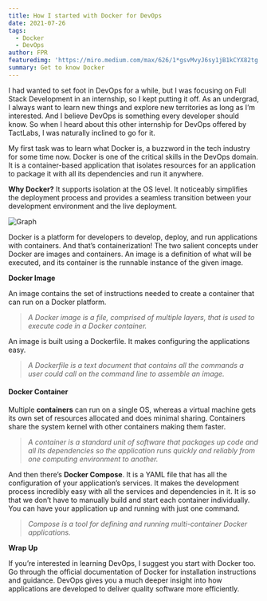 ```yaml
---
title: How I started with Docker for DevOps
date: 2021-07-26
tags: 
  - Docker
  - DevOps
author: FPR
featuredimg: 'https://miro.medium.com/max/626/1*gsvMvyJ6sy1jB1kCYX82tg.png'
summary: Get to know Docker
---
```


I had wanted to set foot in DevOps for a while, but I was focusing on Full Stack Development in an internship, so I kept putting it off. As an undergrad, I always want to learn new things and explore new territories as long as I’m interested. And I believe DevOps is something every developer should know. So when I heard about this other internship for DevOps offered by TactLabs, I was naturally inclined to go for it.

My first task was to learn what Docker is, a buzzword in the tech industry for some time now. Docker is one of the critical skills in the DevOps domain. It is a container-based application that isolates resources for an application to package it with all its dependencies and run it anywhere.

**Why Docker?** It supports isolation at the OS level. It noticeably simplifies the deployment process and provides a seamless transition between your development environment and the live deployment.

![Graph](https://miro.medium.com/max/700/1*X74Bz9WZD4_gsLcN6mEHgw.png)

Docker is a platform for developers to develop, deploy, and run applications with containers. And that’s containerization! The two salient concepts under Docker are images and containers. An image is a definition of what will be executed, and its container is the runnable instance of the given image.

**Docker Image**

An image contains the set of instructions needed to create a container that can run on a Docker platform.

> *A Docker image is a file, comprised of multiple layers, that is used to execute code in a Docker container.*

An image is built using a Dockerfile. It makes configuring the applications easy.

> *A Dockerfile is a text document that contains all the commands a user could call on the command line to assemble an image.*

#### **Docker Container**

Multiple **containers** can run on a single OS, whereas a virtual machine gets its own set of resources allocated and does minimal sharing. Containers share the system kernel with other containers making them faster.

> *A container is a standard unit of software that packages up code and all its dependencies so the application runs quickly and reliably from one computing environment to another.*

And then there’s **Docker Compose**. It is a YAML file that has all the configuration of your application’s services. It makes the development process incredibly easy with all the services and dependencies in it. It is so that we don’t have to manually build and start each container individually. You can have your application up and running with just one command.

> *Compose is a tool for defining and running multi-container Docker applications.*

**Wrap Up**

If you’re interested in learning DevOps, I suggest you start with Docker too. Go through the official documentation of Docker for installation instructions and guidance. DevOps gives you a much deeper insight into how applications are developed to deliver quality software more efficiently.

